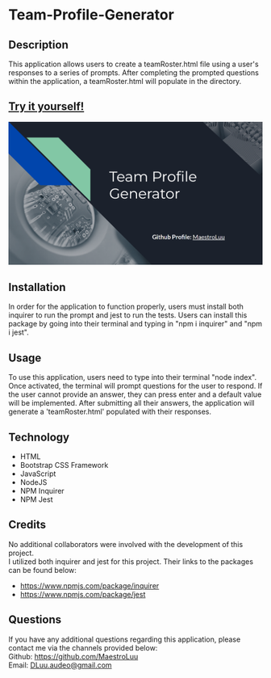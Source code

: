 # Team-Profile-Generator

## Description

This application allows users to create a teamRoster.html file using a user's responses to a series of prompts. After completing the prompted questions within the application, a teamRoster.html will populate in the directory. 

## [Try it yourself!](https://github.com/MaestroLuu/Team-Profile-Generator.git)

[![Watch the video](./assets/images/TitlePage.png)](https://watch.screencastify.com/v/C0pPl9L0cOKt5Dy3JGh0)

## Installation

In order for the application to function properly, users must install both inquirer to run the prompt and jest to run the tests. Users can install this package by going into their terminal and typing in "npm i inquirer" and "npm i jest".

## Usage

To use this application, users need to type into their terminal "node index". Once activated, the terminal will prompt questions for the user to respond. If the user cannot provide an answer, they can press enter and a default value will be implemented. After submitting all their answers, the application will generate a 'teamRoster.html' populated with their responses.

## Technology

- HTML<br>
- Bootstrap CSS Framework<br>
- JavaScript<br>
- NodeJS<br>
- NPM Inquirer<br>
- NPM Jest

## Credits

No additional collaborators were involved with the development of this project.<br>
I utilized both inquirer and jest for this project. Their links to the packages can be found below:<br> 
- https://www.npmjs.com/package/inquirer<br>
- https://www.npmjs.com/package/jest <br>


## Questions

If you have any additional questions regarding this application, please contact me via the channels provided below:<br />
Github: https://github.com/MaestroLuu<br>
Email: DLuu.audeo@gmail.com